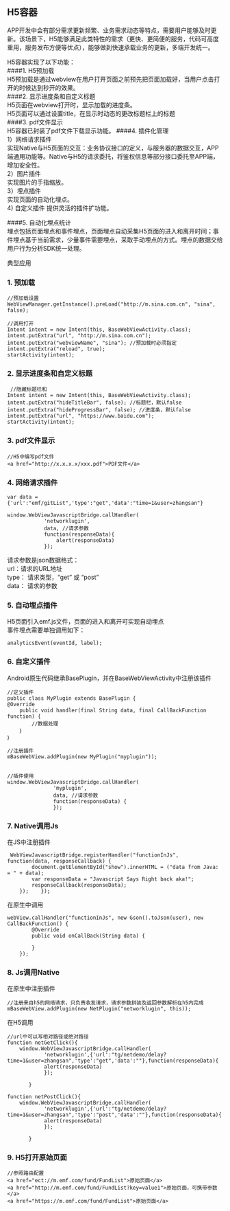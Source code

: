 ## H5容器
    
APP开发中会有部分需求更新频繁、业务需求动态等特点，需要用户能够及时更新。该场景下，H5能够满足此类特性的需求（更快、更简便的服务，代码可高度重用，服务发布方便等优点），能够做到快速承载业务的更新，多端开发统一。 
  
H5容器实现了以下功能：  ####1. H5预加载  H5预加载是通过webview在用户打开页面之前预先把页面加载好，当用户点击打开的时候达到秒开的效果。  ####2. 显示进度条和自定义标题  H5页面在webview打开时，显示加载的进度条。  
H5页面可以通过设置title，在显示时动态的更改标题栏上的标题  ####3. pdf文件显示  H5容器已封装了pdf文件下载显示功能。####4. 插件化管理  1）网络请求插件  
实现Native与H5页面的交互：业务协议接口的定义，与服务器的数据交互，APP端通用功能等。Native与H5的请求委托，将鉴权信息等部分接口委托至APP端，增加安全性。  
2）图片插件  
实现图片的手指缩放。  
3）埋点插件  
实现页面的自动化埋点。   
4) 自定义插件 
提供灵活的插件扩功能。
####5. 自动化埋点统计  埋点包括页面埋点和事件埋点，页面埋点自动采集H5页面的进入和离开时间；事件埋点基于当前需求，少量事件需要埋点，采取手动埋点的方式。埋点的数据交给用户行为分析SDK统一处理。   

典型应用  
### 1. 预加载  
```
//预加载设置
WebViewManager.getInstance().preLoad("http://m.sina.com.cn", "sina", false);

//调用打开
Intent intent = new Intent(this, BaseWebViewActivity.class);
intent.putExtra("url", "http://m.sina.com.cn");
intent.putExtra("webviewName", "sina"); //预加载时必须指定
intent.putExtra("reload", true);
startActivity(intent);  
```
### 2. 显示进度条和自定义标题
```
 //隐藏标题栏和
Intent intent = new Intent(this, BaseWebViewActivity.class);
intent.putExtra("hideTitleBar", false); //标题栏，默认false
intent.putExtra("hideProgressBar", false); //进度条，默认false
intent.putExtra("url", "https://www.baidu.com");
startActivity(intent);
```
### 3. pdf文件显示
```
//H5中编写pdf文件
<a href="http://x.x.x.x/xxx.pdf">PDF文件</a>
```
### 4. 网络请求插件
```
var data = {'url':"emf/gitList",'type':"get",'data':"time=1&user=zhangsan"}

window.WebViewJavascriptBridge.callHandler(
            'networklugin',
            data, //请求参数
            function(responseData){
            	alert(responseData)
            });
```
请求参数是json数据格式：  
url：请求的URL地址  
type： 请求类型，“get” 或 “post”  
data： 请求的参数



### 5. 自动埋点插件
H5页面引入emf.js文件，页面的进入和离开可实现自动埋点  
事件埋点需要单独调用如下：  

```
analyticsEvent(eventId, label);
```

### 6. 自定义插件
Android原生代码继承BasePlugin，并在BaseWebViewActivity中注册该插件  

```
//定义插件
public class MyPlugin extends BasePlugin {
@Override
    public void handler(final String data, final CallBackFunction function) {
    	//数据处理
    ｝
｝

//注册插件
mBaseWebView.addPlugin(new MyPlugin("myplugin"));


//插件使用
window.WebViewJavascriptBridge.callHandler(
               'myplugin',
               data, //请求参数
               function(responseData) {
               });
```

### 7. Native调用Js
在JS中注册插件

```
 WebViewJavascriptBridge.registerHandler("functionInJs", function(data, responseCallback) {
        document.getElementById("show").innerHTML = ("data from Java: = " + data);
        var responseData = "Javascript Says Right back aka!";
        responseCallback(responseData);
    });    });
```

在原生中调用

```
webView.callHandler("functionInJs", new Gson().toJson(user), new CallBackFunction() {
        @Override
        public void onCallBack(String data) {

        }
    });
```
### 8. Js调用Native
在原生中注册插件 

```
//注册来自h5的网络请求，只负责收发请求，请求参数拼装及返回参数解析在h5内完成 
mBaseWebView.addPlugin(new NetPlugin("networklugin", this));
```

在H5调用 

``` 
//url中可以写相对路径或绝对路径 
function netGetClick(){
	window.WebViewJavascriptBridge.callHandler(
            'networklugin',{'url':"tg/netdemo/delay?time=1&user=zhangsan",'type':"get",'data':""},function(responseData){
            alert(responseData)
            });

       }

function netPostClick(){
	window.WebViewJavascriptBridge.callHandler(
            'networklugin',{'url':"tg/netdemo/delay?time=1&user=zhangsan",'type':"post",'data':""},function(responseData){
            alert(responseData)
            });

       }
```

### 9. H5打开原始页面

```
//参照路由配置
<a href="ect://m.emf.com/fund/FundList">原始页面</a> 
<a href="http://m.emf.com/fund/FundList?key=value1">原始页面，可携带参数</a> 
<a href="https://m.emf.com/fund/FundList">原始页面</a>
```
